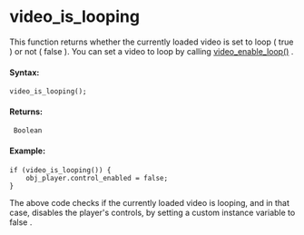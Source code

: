 # video_is_looping

This function returns whether the currently loaded video is set to loop
( true ) or not ( false ). You can set a video to loop by calling
[video_enable_loop()](video_enable_loop) .

#### Syntax:

``` gml
video_is_looping();
```

#### Returns:

``` gml
 Boolean
```

#### Example:

``` gml
if (video_is_looping()) {
    obj_player.control_enabled = false;
}
```

The above code checks if the currently loaded video is looping, and in
that case, disables the player's controls, by setting a custom instance
variable to false .
